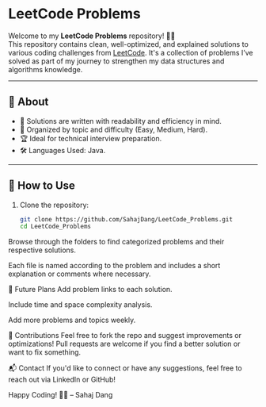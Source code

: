 # LeetCode Problems

Welcome to my **LeetCode Problems** repository! 👨‍💻  
This repository contains clean, well-optimized, and explained solutions to various coding challenges from [LeetCode](https://leetcode.com/). It's a collection of problems I’ve solved as part of my journey to strengthen my data structures and algorithms knowledge.

---

## 📌 About

- 🧠 Solutions are written with readability and efficiency in mind.
- 📂 Organized by topic and difficulty (Easy, Medium, Hard).
- 🏆 Ideal for technical interview preparation.
- 🛠️ Languages Used: Java.

---

## 🚀 How to Use

1. Clone the repository:
   ```bash
   git clone https://github.com/SahajDang/LeetCode_Problems.git
   cd LeetCode_Problems
Browse through the folders to find categorized problems and their respective solutions.

Each file is named according to the problem and includes a short explanation or comments where necessary.

🌱 Future Plans
 Add problem links to each solution.

 Include time and space complexity analysis.

 Add more problems and topics weekly.

🤝 Contributions
Feel free to fork the repo and suggest improvements or optimizations! Pull requests are welcome if you find a better solution or want to fix something.

📬 Contact
If you'd like to connect or have any suggestions, feel free to reach out via LinkedIn or GitHub!

Happy Coding! 🚀✨
– Sahaj Dang
